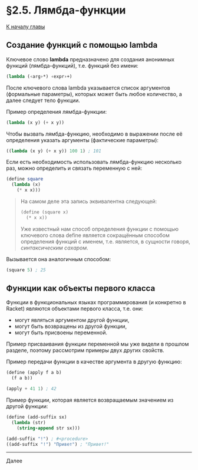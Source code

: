 # §2.5. Лямбда-функции

[К началу главы](CHAPTER_2.md)

## Создание функций с помощью lambda

Ключевое слово **lambda** предназначено для создания анонимных функций (лямбда-функций), т.е. функций без имени:

```scheme
(lambda (‹arg›*) ‹expr›+)
```

После ключевого слова lambda указывается список аргументов (формальные параметры), которых может быть любое количество, а далее следует тело функции.

Пример определения лямбда-функции:

```scheme
(lambda (x y) (+ x y))
```

Чтобы вызвать лямбда-функцию, необходимо в выражении после её определения указать аргументы (фактические параметры):

```scheme
((lambda (x y) (+ x y)) 100 1) ; 101
```

Если есть необходимость использовать лямбда-функцию несколько раз, можно определить и связать переменную с ней:

```scheme
(define square
  (lambda (x)
    (* x x)))
```

> На самом деле эта запись эквивалентна следующей:
> 
> ```scheme
> (define (square x)
>   (* x x))
> ```
> 
> Уже известный нам способ определения функции с помощью ключевого слова define является сокращённым способом определения функций с именем, т.е. является, в сущности говоря, *синтаксическим сахаром*.

Вызывается она аналогичным способом:

```scheme
(square 5) ; 25
```

## Функции как объекты первого класса

Функции в функциональных языках программирования (и конкретно в Racket) являются объектами первого класса, т.е. они:
- могут являться аргументом другой функции,
- могут быть возвращены из другой функции,
- могут быть присвоены переменной.

Пример присваивания функции переменной мы уже видели в прошлом разделе, поэтому рассмотрим примеры двух других свойств.

Пример передачи функции в качестве аргумента в другую функцию:

```scheme
(define (apply f a b)
  (f a b))

(apply + 41 1) ; 42
```

Пример функции, которая является возвращаемым значением из другой функции:

```scheme
(define (add-suffix sx)
  (lambda (str)
    (string-append str sx)))

(add-suffix "!") ; #<procedure>
((add-suffix "!") "Привет") ; "Привет!"
```

---
Далее
